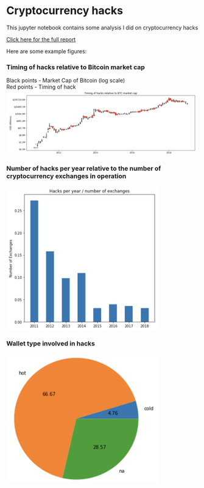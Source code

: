 # Cryptocurrency hacks

This jupyter notebook contains some analysis I did on cryptocurrency hacks 

[Click here for the full report](https://dariusparvin.github.io/Cryptocurrency_hacks/)

Here are some example figures:<br>

<h3>Timing of hacks relative to Bitcoin market cap</h3>
Black points - Market Cap of Bitcoin (log scale) <br>
Red points - Timing of hack<br>
<img src="example_figures/MarketCap_vs_hacks.png">
<br>
<h3>Number of hacks per year relative to the number of cryptocurrency exchanges in operation</h3>
<img src="example_figures/hacks_per_exchange.png", width = "400">
<br>

<h3>Wallet type involved in hacks</h3>
<img src="example_figures/wallets.png", width = "400">
